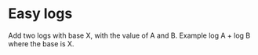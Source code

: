 # Easy logs

Add two logs with base X, with the value of A and B. 
Example log A + log B where the base is X.
